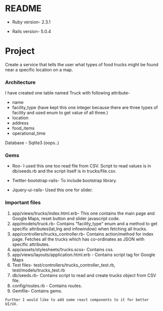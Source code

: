 # README

* Ruby version- 2.3.1

* Rails version- 5.0.4

# Project

Create a service that tells the user what types of food trucks might be found near a specific location on a map.

### Architecture

I have created one table named Truck with following attribute-

* name
* facility_type (have kept this one integer because there are three types of facility and used enum to get value of all three.)
* location
* address
* food_items
* operational_time

Database - Sqlite3 (oops..)

### Gems

* Roo- I used this one too read file from CSV. Script to read values is in db/seeds.rb and the script itself is in trucks/file.csv.

* Twitter-bootstrap-rails- To include bootstrap library.

* Jquery-ui-rails- Used this one for slider.

### Important files
1. app/views/trucks/index.html.erb- This one contains the main page and Google Maps, reset button and slider javascript code.
2. app/models/truck.rb- Contains "facility_type" enum and a method to get specific attributes(lat,lng and infowindow) when fetching all trucks.
3. app/controllers/trucks_controller.rb- Contains action/method for index page. Fetches all the trucks which has co-ordinates as JSON with specific attributes.
4. app/assets/stylesheets/trucks.scss- Contains css.
5. app/views/layouts/application.html.erb - Contains script tag for Google Maps
6. Test files- test/controllers/trucks_controller_test.rb, test/models/trucks_test.rb
7. db/seeds.rb- Contains script to read and create trucks object from CSV file.
8. config/routes.rb - Contains routes.
9. Gemfile- Contains gems.

```
Further I would like to add some react components to it for better UI/UX.
```
